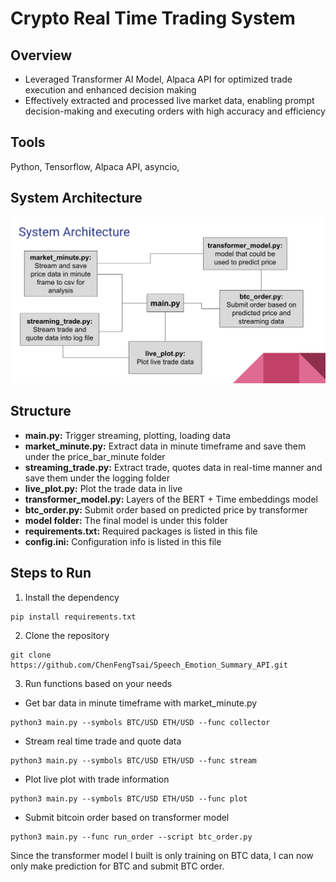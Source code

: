# Crypto Real Time Trading System

## Overview
* Leveraged Transformer AI Model, Alpaca API for optimized trade execution and enhanced decision making
* Effectively extracted and processed live market data, enabling prompt decision-making and executing orders with high accuracy and efficiency

## Tools
Python, Tensorflow, Alpaca API, asyncio, 

## System Architecture
![alt text](./system_architecture.png)

## Structure
* **main.py:** Trigger streaming, plotting, loading data
* **market_minute.py:** Extract data in minute timeframe and save them under the price_bar_minute folder
* **streaming_trade.py:** Extract trade, quotes data in real-time manner and save them under the logging folder
* **live_plot.py:** Plot the trade data in live
* **transformer_model.py:** Layers of the BERT + Time embeddings model 
* **btc_order.py:** Submit order based on predicted price by transformer
* **model folder:** The final model is under this folder
* **requirements.txt:** Required packages is listed in this file
* **config.ini:** Configuration info is listed in this file

## Steps to Run
1. Install the dependency
```
pip install requirements.txt
```
2. Clone the repository
```
git clone https://github.com/ChenFengTsai/Speech_Emotion_Summary_API.git
```
3. Run functions based on your needs
* Get bar data in minute timeframe with market_minute.py
```
python3 main.py --symbols BTC/USD ETH/USD --func collector
```
* Stream real time trade and quote data
```
python3 main.py --symbols BTC/USD ETH/USD --func stream
```
* Plot live plot with trade information
```
python3 main.py --symbols BTC/USD ETH/USD --func plot
```
* Submit bitcoin order based on transformer model
```
python3 main.py --func run_order --script btc_order.py
```
Since the transformer model I built is only training on BTC data, I can now only make prediction for BTC and submit BTC order.




